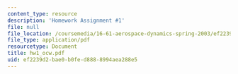 ```yaml
---
content_type: resource
description: 'Homework Assignment #1'
file: null
file_location: /coursemedia/16-61-aerospace-dynamics-spring-2003/ef2239d2bae0b0fed8888994aea288e5_hw1_ocw.pdf
file_type: application/pdf
resourcetype: Document
title: hw1_ocw.pdf
uid: ef2239d2-bae0-b0fe-d888-8994aea288e5
---
```

